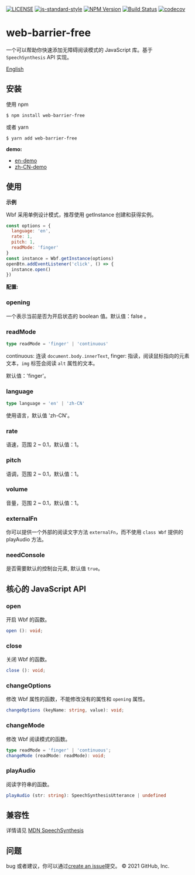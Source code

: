 [![LICENSE](https://img.shields.io/github/license/bubkoo/html-to-image?style=flat-square)](./LICENSE) [![js-standard-style](https://img.shields.io/badge/code%20style-standard-brightgreen.svg?style=flat-square)](https://github.com/karma-runner/karma-coverage) [![NPM Version](https://img.shields.io/npm/v/web-barrier-free.svg)][npm-url] [![Build Status](https://app.travis-ci.com/halodong/web-barrier-free.svg?branch=master)](https://www.travis-ci.com) [![codecov](https://codecov.io/gh/halodong/web-barrier-free/branch/master/graph/badge.svg?token=VUFO08431V)](https://codecov.io/gh/halodong/web-barrier-free)

[npm-url]: https://npmjs.org/package/web-barrier-free

# web-barrier-free

一个可以帮助你快速添加无障碍阅读模式的 JavaScript 库。基于 `SpeechSynthesis` API 实现。

[English](./README.md)

## 安装

使用 npm

```
$ npm install web-barrier-free
```

或者 yarn

```
$ yarn add web-barrier-free
```

**demo:**

- [en-demo](https://codesandbox.io/s/pedantic-stitch-ru1no)
- [zh-CN-demo](https://halodong.github.io/)

## 使用

**示例**

Wbf 采用单例设计模式，推荐使用 getInstance 创建和获得实例。

```js
const options = {
  language: 'en',
  rate: 1,
  pitch: 1,
  readMode: 'finger'
}
const instance = Wbf.getInstance(options)
openBtn.addEventListener('click', () => {
  instance.open()
})
```

**配置:**

### opening

一个表示当前是否为开启状态的 boolean 值。默认值：false 。

### readMode

```ts
type readMode = 'finger' | 'continuous'
```

continuous: 连读 `document.body.innerText`, finger: 指读，阅读鼠标指向的元素文本，`img` 标签会阅读 `alt` 属性的文本。

默认值：'finger'。

### language

```ts
type language = 'en' | 'zh-CN'
```

使用语言，默认值 'zh-CN'。

### rate

语速，范围 2 ~ 0.1，默认值：1。

### pitch

语调，范围 2 ~ 0.1，默认值：1。

### volume

音量，范围 2 ~ 0.1，默认值：1。

### externalFn

你可以提供一个外部的阅读文字方法 `externalFn`，而不使用 `class Wbf` 提供的 playAudio 方法。

### needConsole

是否需要默认的控制台元素, 默认值 `true`。

## 核心的 JavaScript API

### open

开启 Wbf 的函数。

```typescript
open (): void;
```

### close

关闭 Wbf 的函数。

```typescript
close (): void;
```

### changeOptions

修改 Wbf 属性的函数，不能修改没有的属性和 `opening` 属性。

```typescript
changeOptions (keyName: string, value): void;
```

### changeMode

修改 Wbf 阅读模式的函数。

```typescript
type readMode = 'finger' | 'continuous';
changeMode (readMode: readMode): void;
```

### playAudio

阅读字符串的函数。

```typescript
playAudio (str: string): SpeechSynthesisUtterance | undefined
```

## 兼容性

详情请见 [MDN SpeechSynthesis](https://developer.mozilla.org/en-US/docs/Web/API/SpeechSynthesis#browser_compatibility)

## 问题

bug 或者建议，你可以通过[create an issue](https://github.com/halodong/web-barrier-free/issues/new)提交。 © 2021 GitHub, Inc.
